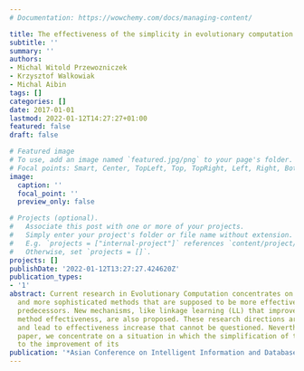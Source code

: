 ```yaml
---
# Documentation: https://wowchemy.com/docs/managing-content/

title: The effectiveness of the simplicity in evolutionary computation
subtitle: ''
summary: ''
authors:
- Michal Witold Przewozniczek
- Krzysztof Walkowiak
- Michal Aibin
tags: []
categories: []
date: 2017-01-01
lastmod: 2022-01-12T14:27:27+01:00
featured: false
draft: false

# Featured image
# To use, add an image named `featured.jpg/png` to your page's folder.
# Focal points: Smart, Center, TopLeft, Top, TopRight, Left, Right, BottomLeft, Bottom, BottomRight.
image:
  caption: ''
  focal_point: ''
  preview_only: false

# Projects (optional).
#   Associate this post with one or more of your projects.
#   Simply enter your project's folder or file name without extension.
#   E.g. `projects = ["internal-project"]` references `content/project/deep-learning/index.md`.
#   Otherwise, set `projects = []`.
projects: []
publishDate: '2022-01-12T13:27:27.424620Z'
publication_types:
- '1'
abstract: Current research in Evolutionary Computation concentrates on proposing more
  and more sophisticated methods that are supposed to be more effective than their
  predecessors. New mechanisms, like linkage learning (LL) that improve the overall
  method effectiveness, are also proposed. These research directions are promising
  and lead to effectiveness increase that cannot be questioned. Nevertheless, in this
  paper, we concentrate on a situation in which the simplification of the method leads
  to the improvement of its
publication: '*Asian Conference on Intelligent Information and Database Systems*'
---
```

